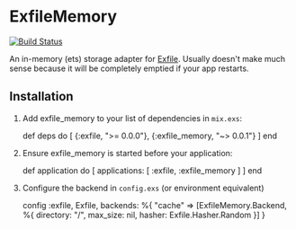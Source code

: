 # ExfileMemory

[![Build Status](https://travis-ci.org/keichan34/exfile-memory.svg?branch=master)](https://travis-ci.org/keichan34/exfile-memory)

An in-memory (ets) storage adapter for [Exfile](https://github.com/keichan34/exfile).
Usually doesn't make much sense because it will be completely emptied if your app restarts.

## Installation

  1. Add exfile_memory to your list of dependencies in `mix.exs`:

        def deps do
          [
            {:exfile, ">= 0.0.0"},
            {:exfile_memory, "~> 0.0.1"}
          ]
        end

  2. Ensure exfile_memory is started before your application:

        def application do
          [
            applications: [
              :exfile,
              :exfile_memory
            ]
          ]
        end

  3. Configure the backend in `config.exs` (or environment equivalent)

        config :exfile, Exfile,
          backends: %{
            "cache" => [ExfileMemory.Backend, %{
              directory: "/",
              max_size: nil,
              hasher: Exfile.Hasher.Random
            }]
          }
